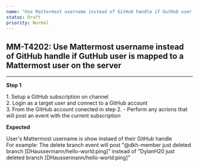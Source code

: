 ```yaml
---
name: "Use Mattermost username instead of GitHub handle if GutHub user is mapped to a Mattermost user on the server"
status: Draft
priority: Normal
---
```


## MM-T4202: Use Mattermost username instead of GitHub handle if GutHub user is mapped to a Mattermost user on the server

---

**Step 1**

1\. Setup a GitHub subscription on channel\
2\. Login as a target user and connect to a GitHub account\
3\. From the GitHub account conected in step 2. - Perform any acrions that will post an event with the current subscription

**Expected**

User's Mattermost username is show instaed of their GitHub handle\
For example: The delete branch event will post "@dkh-member just deleted branch \[DHaussermann/hello-world:ping]" instead of "DylanH20 just deleted branch \[DHaussermann/hello-world:ping]"
